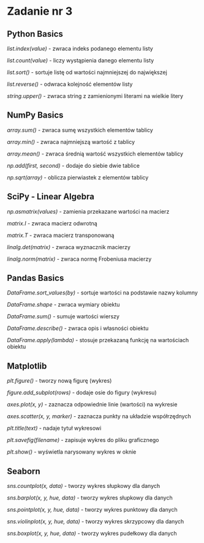 # Zadanie nr 3

## Python Basics
_list.index(value)_ - zwraca indeks podanego elementu listy

_list.count(value)_ - liczy wystąpienia danego elementu listy

_list.sort()_ - sortuje listę od wartości najmniejszej do największej

_list.reverse()_ - odwraca kolejność elementów listy

_string.upper()_ - zwraca string z zamienionymi literami na wielkie litery


## NumPy Basics
_array.sum()_ - zwraca sumę wszystkich elementów tablicy

_array.min()_ - zwraca najmniejszą wartość z tablicy

_array.mean()_ - zwraca średnią wartość wszystkich elementów tablicy

_np.add(first, second)_ - dodaje do siebie dwie tablice

_np.sqrt(array)_ - oblicza pierwiastek z elementów tablicy

## SciPy - Linear Algebra

_np.asmatrix(values)_ - zamienia przekazane wartości na macierz

_matrix.I_ - zwraca macierz odwrotną

_matrix.T_ - zwraca macierz transponowaną

_linalg.det(matrix)_ - zwraca wyznacznik macierzy

_linalg.norm(matrix)_ - zwraca normę Frobeniusa macierzy

## Pandas Basics

_DataFrame.sort_values(by)_ - sortuje wartości na podstawie nazwy kolumny

_DataFrame.shape_ - zwraca wymiary obiektu

_DataFrame.sum()_ - sumuje wartości wierszy

_DataFrame.describe()_ - zwraca opis i własności obiektu

_DataFrame.apply(lambda)_ - stosuje przekazaną funkcję na wartościach obiektu

## Matplotlib

_plt.figure()_ - tworzy nową figurę (wykres)

_figure.add_subplot(rows)_ - dodaje osie do figury (wykresu)

_axes.plot(x, y)_ - zaznacza odpowiednie linie (wartości) na wykresie

_axes.scatter(x, y, marker)_ - zaznacza punkty na układzie współrzędnych

_plt.title(text)_ - nadaje tytuł wykresowi

_plt.savefig(filename)_ - zapisuje wykres do pliku graficznego

_plt.show()_ - wyświetla narysowany wykres w oknie

## Seaborn


_sns.countplot(x, data)_ - tworzy wykres słupkowy dla danych

_sns.barplot(x, y, hue, data)_ - tworzy wykres słupkowy dla danych

_sns.pointplot(x, y, hue, data)_ - tworzy wykres punktowy dla danych

_sns.violinplot(x, y, hue, data)_ - tworzy wykres skrzypcowy dla danych

_sns.boxplot(x, y, hue, data)_ - tworzy wykres pudełkowy dla danych